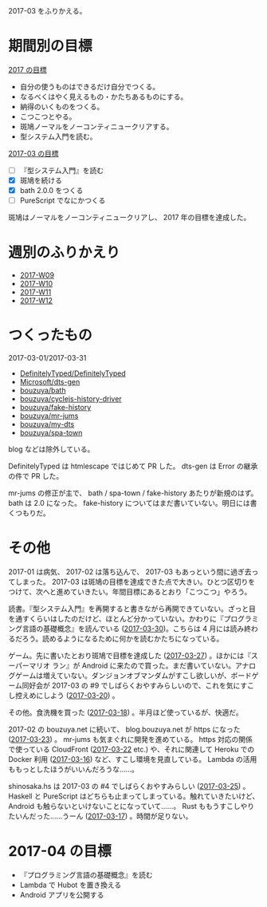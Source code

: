 2017-03 をふりかえる。

# 期間別の目標

[2017 の目標][2016-12-31]

- 自分の使うものはできるだけ自分でつくる。
- なるべくはやく見えるもの・かたちあるものにする。
- 納得のいくものをつくる。
- こつこつとやる。
- 斑鳩ノーマルをノーコンティニュークリアする。
- 型システム入門を読む。

[2017-03 の目標][2017-02-28]

- [ ] 『型システム入門』を読む
- [x] 斑鳩を続ける
- [x] bath 2.0.0 をつくる
- [ ] PureScript でなにかつくる

斑鳩はノーマルをノーコンティニュークリアし、 2017 年の目標を達成した。

# 週別のふりかえり

- [2017-W09][2017-03-05]
- [2017-W10][2017-03-12]
- [2017-W11][2017-03-19]
- [2017-W12][2017-03-26]

# つくったもの

2017-03-01/2017-03-31

- [DefinitelyTyped/DefinitelyTyped][]
- [Microsoft/dts-gen][]
- [bouzuya/bath][]
- [bouzuya/cyclejs-history-driver][]
- [bouzuya/fake-history][]
- [bouzuya/mr-jums][]
- [bouzuya/my-dts][]
- [bouzuya/spa-town][]

blog などは除外している。

DefinitelyTyped は htmlescape ではじめて PR した。 dts-gen は Error の継承の件で PR した。

mr-jums の修正が主で、 bath / spa-town / fake-history あたりが新規のはず。 bath は 2.0 になった。 fake-history についてはまだ書いていない。明日には書くつもりだ。

# その他

2017-01 は病気、 2017-02 は落ち込んで、 2017-03 もあっという間に過ぎ去ってしまった。 2017-03 は斑鳩の目標を達成できた点で大きい。ひとつ区切りをつけて、次へと進めていきたい。年間目標にあるとおり「こつこつ」やろう。

読書。『型システム入門』を再開すると書きながら再開できていない。ざっと目を通すくらいはしたのだけど、ほとんど分かっていない。かわりに『プログラミング言語の基礎概念』を読んでいる ([2017-03-30][])。こちらは 4 月には読み終わるだろう。読めるようになるために何かを読むかたちになっている。

ゲーム。先に書いたとおり斑鳩で目標を達成した ([2017-03-27][]) 。ほかには『スーパーマリオ ラン』が Android に来たので買った。まだ書いていない。アナログゲームは増えていない。ダンジョンオブマンダムがすこし欲しいが、ボードゲーム同好会が 2017-03 の #9 でしばらくおやすみらしいので、これを気にすこし控えめにしよう ([2017-03-20][]) 。

その他。食洗機を買った ([2017-03-18][]) 。半月ほど使っているが、快適だ。

2017-02 の bouzuya.net に続いて、 blog.bouzuya.net が https になった ([2017-03-23][]) 。 mr-jums も気まぐれに開発を進めている。 https 対応の関係で使っている CloudFront ([2017-03-22][] etc.) や、それに関連して Heroku での Docker 利用 ([2017-03-16][]) など、すこし環境を見直している。 Lambda の活用ももっとしたほうがいいんだろうな……。

shinosaka.hs は 2017-03 の #4 でしばらくおやすみらしい ([2017-03-25][]) 。 Haskell と PureScript はどちらも止まってしまっている。触れていきたいけど、 Android も触らないといけないことになっていて……。 Rust ももうすこしやりたいんだった……うーん ([2017-03-17][]) 。時間が足りない。

# 2017-04 の目標

- 『プログラミング言語の基礎概念』を読む
- Lambda で Hubot を置き換える
- Android アプリを公開する

[2016-12-31]: https://blog.bouzuya.net/2016/12/31/
[2017-02-28]: https://blog.bouzuya.net/2017/02/28/
[2017-03-05]: https://blog.bouzuya.net/2017/03/05/
[2017-03-12]: https://blog.bouzuya.net/2017/03/12/
[2017-03-16]: https://blog.bouzuya.net/2017/03/16/
[2017-03-17]: https://blog.bouzuya.net/2017/03/17/
[2017-03-18]: https://blog.bouzuya.net/2017/03/18/
[2017-03-19]: https://blog.bouzuya.net/2017/03/19/
[2017-03-20]: https://blog.bouzuya.net/2017/03/20/
[2017-03-22]: https://blog.bouzuya.net/2017/03/22/
[2017-03-23]: https://blog.bouzuya.net/2017/03/23/
[2017-03-25]: https://blog.bouzuya.net/2017/03/25/
[2017-03-26]: https://blog.bouzuya.net/2017/03/26/
[2017-03-27]: https://blog.bouzuya.net/2017/03/27/
[2017-03-30]: https://blog.bouzuya.net/2017/03/30/
[DefinitelyTyped/DefinitelyTyped]: https://github.com/DefinitelyTyped/DefinitelyTyped
[Microsoft/dts-gen]: https://github.com/Microsoft/dts-gen
[bouzuya/bath]: https://github.com/bouzuya/bath
[bouzuya/cyclejs-history-driver]: https://github.com/bouzuya/cyclejs-history-driver
[bouzuya/fake-history]: https://github.com/bouzuya/fake-history
[bouzuya/mr-jums]: https://github.com/bouzuya/mr-jums
[bouzuya/my-dts]: https://github.com/bouzuya/my-dts
[bouzuya/spa-town]: https://github.com/bouzuya/spa-town
